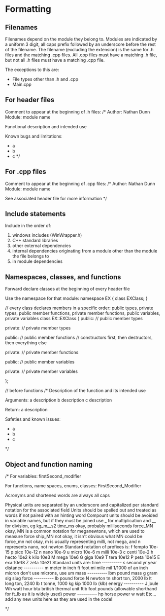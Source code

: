 # Formatting

## Filenames
Filenames depend on the module they belong to. Modules are indicated by a uniform 3 digit, all caps prefix followed by an underscore before the rest of the filename. The filename (excluding the extension) is the same for .h files and the matching .cpp files. All .cpp files must have a matching .h file, but not all .h files must have a matching .cpp file.

The exceptions to this are:
- File types other than .h and .cpp
- Main.cpp

## For header files
Comment to appear at the beginning of .h files:
/*
Author: Nathan Dunn
Module: module name

Functional description and intended use

Known bugs and limitations:
- a
- b
- c
*/

## For .cpp files
Comment to appear at the beginning of .cpp files:
/*
Author: Nathan Dunn
Module: module name

See associated header file for more information
*/

## Include statements
Include in the order of:
1. windows includes (WinWrapper.h)
2. C++ standard libraries
3. other external dependencies
4. internal dependencies originating from a module other than the module the file belongs to
5. in module dependencies

## Namespaces, classes, and functions
Forward declare classes at the beginning of every header file

Use the namespace for that module:
namespace EX
{
	class EXClass; 
}

// every class declares members in a specific order: public types, private types, public member functions, private member functions, public variables, private variables
class EX::EXClass
{
public:
	// public member types

private:
	// private member types

public:
	// public member functions
	// constructors first, then destructors, then everything else

private:
	// private member functions

public:
	// public member variables

private:
	// private member variables

};

// before functions
/*
Description of the function and its intended use

Arguments:
a		description
b		description
c		description

Return:
a		description

Safeties and known issues:
- a
- b
- c

*/

## Object and function naming
/*
For variables:
firstSecond_modifier

For functions, name spaces, enums, classes:
FirstSecond_Modifier

Acronyms and shortened words are always all caps

Physical units are separated by an underscore and capitalized per standard notation for the associated field
Units should be spelled out and treated as words if not paired with an hinting word
Compount units should be avoided in variable names, but if they must be joined use _ for multiplication and __ for division, eg kg_m__s2
time_ms		okay, probably milliseconds
force_MN	okay, MN is a common notation for meganewtons, which are used to measure force
ship_MN		not okay, it isn't obvious what MN could be
force_mn	not okay, m is usually representing milli, not mega, and n represents nano, not newton
Standard notation of prefixes is:
f	fempto	10e-15
p	pico	10e-12
n	nano	10e-9
u	micro	10e-6
m	milli	10e-3
c	centi	10e-2
h	hecto	10e2
k	kilo	10e3
M	mega	10e6
G	giga	10e9
T	tera	10e12
P	peta	10e15
E	exa		10e18
Z	zeta	10e21
Standard units are:
time		----------
s		second
yr		year
distance	----------
m		meter
in		inch
ft		foot
mi		mile
mil		1/1000 of an inch
micron	don't use microns, use um
mass		----------
lbm		pound mass
g		gram
slg		slug
force		----------
lb		pound force
N		newton
tn		short ton, 2000 lb
lt		long ton, 2240 lb
t		tonne, 1000 kg
kip		1000 lb (klb)
energy		----------
J		joule
Wh		watt hour
btu		british thermal unit
ftlb	foot pounds (allowable shorthand for ft_lb as it is widely used)
power		----------
hp		horse power
w		watt
Etc... add any new units here as they are used in the code!


*/

